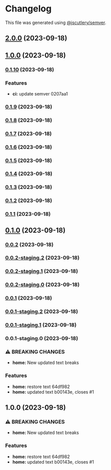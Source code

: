 # Changelog

This file was generated using [@jscutlery/semver](https://github.com/jscutlery/semver).

## [2.0.0](https://github.com/excalios/commit/compare/commit-test-1.0.0...commit-test-2.0.0) (2023-09-18)

## [1.0.0](https://github.com/excalios/commit/compare/commit-test-0.1.10...commit-test-1.0.0) (2023-09-18)

### [0.1.10](///compare/commit-test-0.1.9...commit-test-0.1.10) (2023-09-18)


### Features

* **ci:** update semver 0207aa1

### [0.1.9](///compare/commit-test-0.1.8...commit-test-0.1.9) (2023-09-18)

### [0.1.8](///compare/commit-test-0.1.7...commit-test-0.1.8) (2023-09-18)

### [0.1.7](///compare/commit-test-0.1.6...commit-test-0.1.7) (2023-09-18)

### [0.1.6](///compare/commit-test-0.1.5...commit-test-0.1.6) (2023-09-18)

### [0.1.5](///compare/commit-test-0.1.4...commit-test-0.1.5) (2023-09-18)

### [0.1.4](///compare/commit-test-0.1.3...commit-test-0.1.4) (2023-09-18)

### [0.1.3](///compare/commit-test-0.1.2...commit-test-0.1.3) (2023-09-18)

### [0.1.2](///compare/commit-test-0.1.1...commit-test-0.1.2) (2023-09-18)

### [0.1.1](///compare/commit-test-0.1.0...commit-test-0.1.1) (2023-09-18)

## [0.1.0](///compare/commit-test-0.0.2...commit-test-0.1.0) (2023-09-18)

### [0.0.2](///compare/commit-test-0.0.2-staging.2...commit-test-0.0.2) (2023-09-18)

### [0.0.2-staging.2](///compare/commit-test-0.0.2-staging.1...commit-test-0.0.2-staging.2) (2023-09-18)

### [0.0.2-staging.1](///compare/commit-test-0.0.2-staging.0...commit-test-0.0.2-staging.1) (2023-09-18)

### [0.0.2-staging.0](///compare/commit-test-0.0.1...commit-test-0.0.2-staging.0) (2023-09-18)

### [0.0.1](///compare/commit-test-0.0.1-staging.2...commit-test-0.0.1) (2023-09-18)

### [0.0.1-staging.2](///compare/commit-test-0.0.1-staging.1...commit-test-0.0.1-staging.2) (2023-09-18)

### [0.0.1-staging.1](///compare/commit-test-0.0.1-staging.0...commit-test-0.0.1-staging.1) (2023-09-18)

### 0.0.1-staging.0 (2023-09-18)


### ⚠ BREAKING CHANGES

* **home:** New updated text breaks

### Features

* **home:** restore text 64df982
* **home:** updated text b00143e, closes #1

## 1.0.0 (2023-09-18)


### ⚠ BREAKING CHANGES

* **home:** New updated text breaks

### Features

* **home:** restore text 64df982
* **home:** updated text b00143e, closes #1
